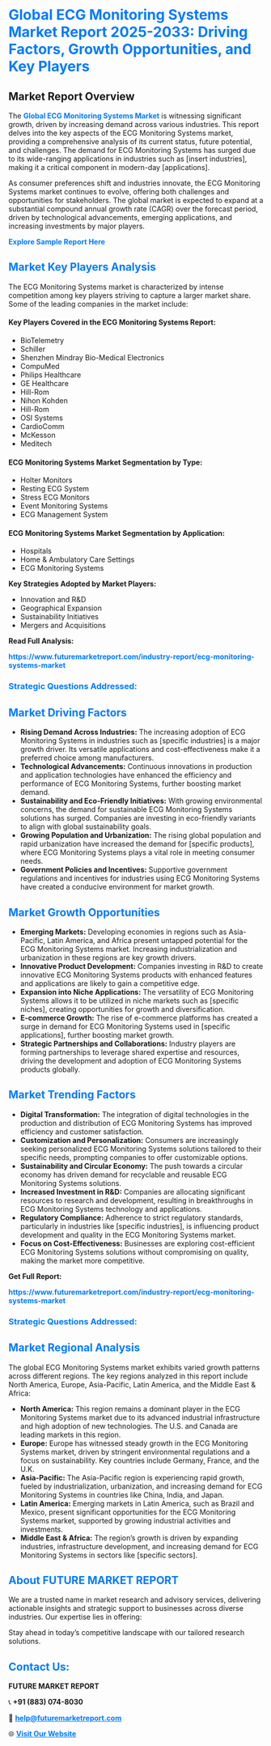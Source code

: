 <h1 style="color: #007BFF;">Global ECG Monitoring Systems Market Report 2025-2033: Driving Factors, Growth Opportunities, and Key Players</h1>

<section id="overview">
<h2>Market Report Overview</h2>
<p>The <a href="https://www.futuremarketreport.com/industry-report/ecg-monitoring-systems-market" style="color: #007BFF; text-decoration: none;"><strong>Global ECG Monitoring Systems Market</strong></a> is witnessing significant growth, driven by increasing demand across various industries. This report delves into the key aspects of the ECG Monitoring Systems market, providing a comprehensive analysis of its current status, future potential, and challenges. The demand for ECG Monitoring Systems has surged due to its wide-ranging applications in industries such as [insert industries], making it a critical component in modern-day [applications].</p>
<p>As consumer preferences shift and industries innovate, the ECG Monitoring Systems market continues to evolve, offering both challenges and opportunities for stakeholders. The global market is expected to expand at a substantial compound annual growth rate (CAGR) over the forecast period, driven by technological advancements, emerging applications, and increasing investments by major players.</p>
</section>

<section id="overview">
<p><a href="https://www.futuremarketreport.com/request-sample/reportId=125184" style="color: #007BFF; text-decoration: none;"><strong>Explore Sample Report Here</strong></a></p>
</section>

<section id="key-players">
<h2 style="color: #007BFF;">Market Key Players Analysis</h2>
<p>The ECG Monitoring Systems market is characterized by intense competition among key players striving to capture a larger market share. Some of the leading companies in the market include:</p>
<h4>Key Players Covered in the ECG Monitoring Systems Report:</h4>
<ul><li>BioTelemetry</li><li>Schiller</li><li>Shenzhen Mindray Bio-Medical Electronics</li><li>CompuMed</li><li>Philips Healthcare</li><li>GE Healthcare</li><li>Hill-Rom</li><li>Nihon Kohden</li><li>Hill-Rom</li><li>OSI Systems</li><li>CardioComm</li><li>McKesson</li><li>Meditech</li></ul>
<h4>ECG Monitoring Systems Market Segmentation by Type:</h4>
<ul><li>Holter Monitors</li><li>Resting ECG System</li><li>Stress ECG Monitors</li><li>Event Monitoring Systems</li><li>ECG Management System</li></ul>

<h4>ECG Monitoring Systems Market Segmentation by Application:</h4>
<ul><li>Hospitals</li><li>Home &amp; Ambulatory Care Settings</li><li>ECG Monitoring Systems</li></ul>
<p><strong>Key Strategies Adopted by Market Players:</strong></p>
<ul>
<li>Innovation and R&D</li>
<li>Geographical Expansion</li>
<li>Sustainability Initiatives</li>
<li>Mergers and Acquisitions</li>
</ul>
</section>

<section>
<p><strong>Read Full Analysis: </strong></p><a href="https://www.futuremarketreport.com/industry-report/ecg-monitoring-systems-market" style="color: #007BFF; text-decoration: none;"><strong>https://www.futuremarketreport.com/industry-report/ecg-monitoring-systems-market</strong></a>
<h3 style="color: #007BFF;">Strategic Questions Addressed:</h3>
</section>

<section id="driving-factors">
<h2 style="color: #007BFF;">Market Driving Factors</h2>
<ul>
<li><strong>Rising Demand Across Industries:</strong> The increasing adoption of ECG Monitoring Systems in industries such as [specific industries] is a major growth driver. Its versatile applications and cost-effectiveness make it a preferred choice among manufacturers.</li>
<li><strong>Technological Advancements:</strong> Continuous innovations in production and application technologies have enhanced the efficiency and performance of ECG Monitoring Systems, further boosting market demand.</li>
<li><strong>Sustainability and Eco-Friendly Initiatives:</strong> With growing environmental concerns, the demand for sustainable ECG Monitoring Systems solutions has surged. Companies are investing in eco-friendly variants to align with global sustainability goals.</li>
<li><strong>Growing Population and Urbanization:</strong> The rising global population and rapid urbanization have increased the demand for [specific products], where ECG Monitoring Systems plays a vital role in meeting consumer needs.</li>
<li><strong>Government Policies and Incentives:</strong> Supportive government regulations and incentives for industries using ECG Monitoring Systems have created a conducive environment for market growth.</li>
</ul>
</section>

<section id="growth-opportunities">
<h2 style="color: #007BFF;">Market Growth Opportunities</h2>
<ul>
<li><strong>Emerging Markets:</strong> Developing economies in regions such as Asia-Pacific, Latin America, and Africa present untapped potential for the ECG Monitoring Systems market. Increasing industrialization and urbanization in these regions are key growth drivers.</li>
<li><strong>Innovative Product Development:</strong> Companies investing in R&D to create innovative ECG Monitoring Systems products with enhanced features and applications are likely to gain a competitive edge.</li>
<li><strong>Expansion into Niche Applications:</strong> The versatility of ECG Monitoring Systems allows it to be utilized in niche markets such as [specific niches], creating opportunities for growth and diversification.</li>
<li><strong>E-commerce Growth:</strong> The rise of e-commerce platforms has created a surge in demand for ECG Monitoring Systems used in [specific applications], further boosting market growth.</li>
<li><strong>Strategic Partnerships and Collaborations:</strong> Industry players are forming partnerships to leverage shared expertise and resources, driving the development and adoption of ECG Monitoring Systems products globally.</li>
</ul>
</section>

<section id="trending-factors">
<h2 style="color: #007BFF;">Market Trending Factors</h2>
<ul>
<li><strong>Digital Transformation:</strong> The integration of digital technologies in the production and distribution of ECG Monitoring Systems has improved efficiency and customer satisfaction.</li>
<li><strong>Customization and Personalization:</strong> Consumers are increasingly seeking personalized ECG Monitoring Systems solutions tailored to their specific needs, prompting companies to offer customizable options.</li>
<li><strong>Sustainability and Circular Economy:</strong> The push towards a circular economy has driven demand for recyclable and reusable ECG Monitoring Systems solutions.</li>
<li><strong>Increased Investment in R&D:</strong> Companies are allocating significant resources to research and development, resulting in breakthroughs in ECG Monitoring Systems technology and applications.</li>
<li><strong>Regulatory Compliance:</strong> Adherence to strict regulatory standards, particularly in industries like [specific industries], is influencing product development and quality in the ECG Monitoring Systems market.</li>
<li><strong>Focus on Cost-Effectiveness:</strong> Businesses are exploring cost-efficient ECG Monitoring Systems solutions without compromising on quality, making the market more competitive.</li>
</ul>
</section>

<section>
<p><strong>Get Full Report: </strong></p><a href="https://www.futuremarketreport.com/industry-report/ecg-monitoring-systems-market" style="color: #007BFF; text-decoration: none;"><strong>https://www.futuremarketreport.com/industry-report/ecg-monitoring-systems-market</strong></a>
<h3 style="color: #007BFF;">Strategic Questions Addressed:</h3>
</section>


<section id="regional-analysis">
<h2 style="color: #007BFF;">Market Regional Analysis</h2>
<p>The global ECG Monitoring Systems market exhibits varied growth patterns across different regions. The key regions analyzed in this report include North America, Europe, Asia-Pacific, Latin America, and the Middle East & Africa:</p>
<ul>
<li><strong>North America:</strong> This region remains a dominant player in the ECG Monitoring Systems market due to its advanced industrial infrastructure and high adoption of new technologies. The U.S. and Canada are leading markets in this region.</li>
<li><strong>Europe:</strong> Europe has witnessed steady growth in the ECG Monitoring Systems market, driven by stringent environmental regulations and a focus on sustainability. Key countries include Germany, France, and the U.K.</li>
<li><strong>Asia-Pacific:</strong> The Asia-Pacific region is experiencing rapid growth, fueled by industrialization, urbanization, and increasing demand for ECG Monitoring Systems in countries like China, India, and Japan.</li>
<li><strong>Latin America:</strong> Emerging markets in Latin America, such as Brazil and Mexico, present significant opportunities for the ECG Monitoring Systems market, supported by growing industrial activities and investments.</li>
<li><strong>Middle East & Africa:</strong> The region’s growth is driven by expanding industries, infrastructure development, and increasing demand for ECG Monitoring Systems in sectors like [specific sectors].</li>
</ul>
</section>

<footer>
<h2 style="color: #007BFF;">About FUTURE MARKET REPORT</h2>
<p>We are a trusted name in market research and advisory services, delivering actionable insights and strategic support to businesses across diverse industries. Our expertise lies in offering:</p>

<p>Stay ahead in today’s competitive landscape with our tailored research solutions.</p>

<h2 style="color: #007BFF;">Contact Us:</h2>
<p><strong>FUTURE MARKET REPORT</strong></p>
<p>📞 <strong>+91 (883) 074-8030</strong></p>
<p>📧 <strong><a href="mailto:help@futuremarketreport.com" style="color: #007BFF;">help@futuremarketreport.com</a></strong></p>
<p>🌐 <strong><a href="https://www.futuremarketreport.com/" style="color: #007BFF;">Visit Our Website</a></strong></p>
</footer>